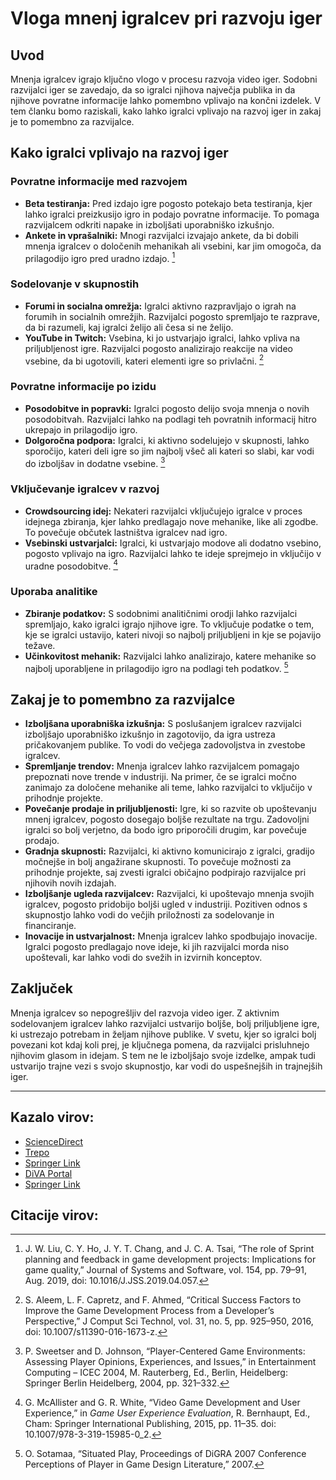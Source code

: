 


# Vloga mnenj igralcev pri razvoju iger

## Uvod

Mnenja igralcev igrajo ključno vlogo v procesu razvoja video iger. Sodobni razvijalci iger se zavedajo, da so igralci njihova največja publika in da njihove povratne informacije lahko pomembno vplivajo na končni izdelek. V tem članku bomo raziskali, kako lahko igralci vplivajo na razvoj iger in zakaj je to pomembno za razvijalce.

## Kako igralci vplivajo na razvoj iger

### Povratne informacije med razvojem

- **Beta testiranja:** Pred izdajo igre pogosto potekajo beta testiranja, kjer lahko igralci preizkusijo igro in podajo povratne informacije. To pomaga razvijalcem odkriti napake in izboljšati uporabniško izkušnjo.
- **Ankete in vprašalniki:** Mnogi razvijalci izvajajo ankete, da bi dobili mnenja igralcev o določenih mehanikah ali vsebini, kar jim omogoča, da prilagodijo igro pred uradno izdajo. [^1]

### Sodelovanje v skupnostih

- **Forumi in socialna omrežja:** Igralci aktivno razpravljajo o igrah na forumih in socialnih omrežjih. Razvijalci pogosto spremljajo te razprave, da bi razumeli, kaj igralci želijo ali česa si ne želijo.
- **YouTube in Twitch:** Vsebina, ki jo ustvarjajo igralci, lahko vpliva na priljubljenost igre. Razvijalci pogosto analizirajo reakcije na video vsebine, da bi ugotovili, kateri elementi igre so privlačni. [^2]

### Povratne informacije po izidu

- **Posodobitve in popravki:** Igralci pogosto delijo svoja mnenja o novih posodobitvah. Razvijalci lahko na podlagi teh povratnih informacij hitro ukrepajo in prilagodijo igro.
- **Dolgoročna podpora:** Igralci, ki aktivno sodelujejo v skupnosti, lahko sporočijo, kateri deli igre so jim najbolj všeč ali kateri so slabi, kar vodi do izboljšav in dodatne vsebine. [^3]

### Vključevanje igralcev v razvoj

- **Crowdsourcing idej:** Nekateri razvijalci vključujejo igralce v proces idejnega zbiranja, kjer lahko predlagajo nove mehanike, like ali zgodbe. To povečuje občutek lastništva igralcev nad igro.
- **Vsebinski ustvarjalci:** Igralci, ki ustvarjajo modove ali dodatno vsebino, pogosto vplivajo na igro. Razvijalci lahko te ideje sprejmejo in vključijo v uradne posodobitve. [^4]

### Uporaba analitike

- **Zbiranje podatkov:** S sodobnimi analitičnimi orodji lahko razvijalci spremljajo, kako igralci igrajo njihove igre. To vključuje podatke o tem, kje se igralci ustavijo, kateri nivoji so najbolj priljubljeni in kje se pojavijo težave.
- **Učinkovitost mehanik:** Razvijalci lahko analizirajo, katere mehanike so najbolj uporabljene in prilagodijo igro na podlagi teh podatkov. [^5]

## Zakaj je to pomembno za razvijalce

- **Izboljšana uporabniška izkušnja:** S poslušanjem igralcev razvijalci izboljšajo uporabniško izkušnjo in zagotovijo, da igra ustreza pričakovanjem publike. To vodi do večjega zadovoljstva in zvestobe igralcev.
- **Spremljanje trendov:** Mnenja igralcev lahko razvijalcem pomagajo prepoznati nove trende v industriji. Na primer, če se igralci močno zanimajo za določene mehanike ali teme, lahko razvijalci to vključijo v prihodnje projekte.
- **Povečanje prodaje in priljubljenosti:** Igre, ki so razvite ob upoštevanju mnenj igralcev, pogosto dosegajo boljše rezultate na trgu. Zadovoljni igralci so bolj verjetno, da bodo igro priporočili drugim, kar povečuje prodajo.
- **Gradnja skupnosti:** Razvijalci, ki aktivno komunicirajo z igralci, gradijo močnejše in bolj angažirane skupnosti. To povečuje možnosti za prihodnje projekte, saj zvesti igralci običajno podpirajo razvijalce pri njihovih novih izdajah.
- **Izboljšanje ugleda razvijalcev:** Razvijalci, ki upoštevajo mnenja svojih igralcev, pogosto pridobijo boljši ugled v industriji. Pozitiven odnos s skupnostjo lahko vodi do večjih priložnosti za sodelovanje in financiranje.
- **Inovacije in ustvarjalnost:** Mnenja igralcev lahko spodbujajo inovacije. Igralci pogosto predlagajo nove ideje, ki jih razvijalci morda niso upoštevali, kar lahko vodi do svežih in izvirnih konceptov.

## Zaključek

Mnenja igralcev so nepogrešljiv del razvoja video iger. Z aktivnim sodelovanjem igralcev lahko razvijalci ustvarijo boljše, bolj priljubljene igre, ki ustrezajo potrebam in željam njihove publike. V svetu, kjer so igralci bolj povezani kot kdaj koli prej, je ključnega pomena, da razvijalci prisluhnejo njihovim glasom in idejam. S tem ne le izboljšajo svoje izdelke, ampak tudi ustvarijo trajne vezi s svojo skupnostjo, kar vodi do uspešnejših in trajnejših iger.

---

## Kazalo virov:

- [ScienceDirect](https://www.sciencedirect.com/science/article/pii/S0164121219300974)
- [Trepo](https://trepo.tuni.fi/handle/10024/147165)
- [Springer Link](https://link.springer.com/article/10.1007/s11390-016-1673-z)
- [DiVA Portal](https://www.diva-portal.org/smash/record.jsf?pid=diva2%3A1150266&dswid=6412)
- [Springer Link](https://link.springer.com/chapter/10.1007/978-3-319-15985-0_2)

## Citacije virov:

[^1]: J. W. Liu, C. Y. Ho, J. Y. T. Chang, and J. C. A. Tsai, “The role of Sprint planning and feedback in game development projects: Implications for game quality,” Journal of Systems and Software, vol. 154, pp. 79–91, Aug. 2019, doi: 10.1016/J.JSS.2019.04.057.

[^2]: S. Aleem, L. F. Capretz, and F. Ahmed, “Critical Success Factors to Improve the Game Development Process from a Developer’s Perspective,” J Comput Sci Technol, vol. 31, no. 5, pp. 925–950, 2016, doi: 10.1007/s11390-016-1673-z.

[^3]: P. Sweetser and D. Johnson, “Player-Centered Game Environments: Assessing Player Opinions, Experiences, and Issues,” in Entertainment Computing – ICEC 2004, M. Rauterberg, Ed., Berlin, Heidelberg: Springer Berlin Heidelberg, 2004, pp. 321–332.

[^4]: G. McAllister and G. R. White, “Video Game Development and User Experience,” in *Game User Experience Evaluation*, R. Bernhaupt, Ed., Cham: Springer International Publishing, 2015, pp. 11–35. doi: 10.1007/978-3-319-15985-0_2.

[^5]: O. Sotamaa, “Situated Play, Proceedings of DiGRA 2007 Conference Perceptions of Player in Game Design Literature,” 2007.


